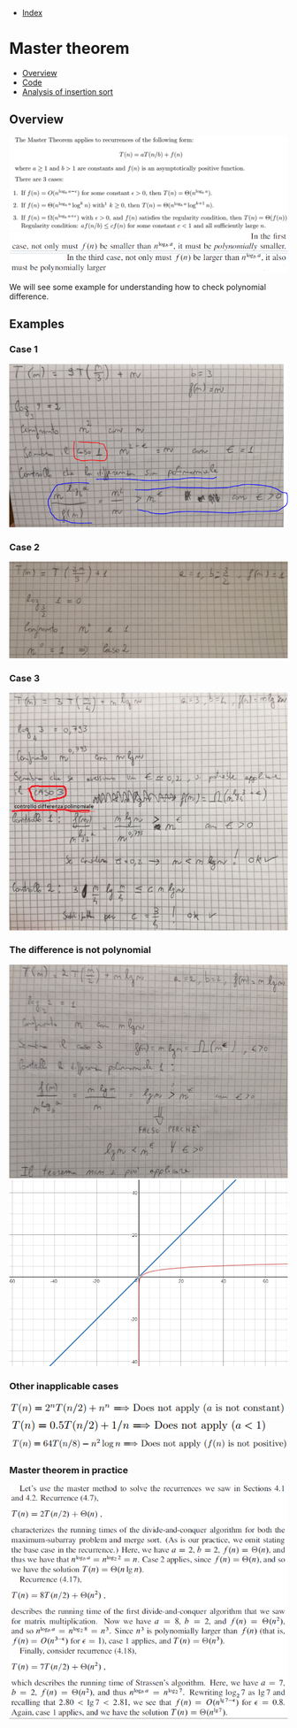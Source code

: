 * [Index](https://github.com/KiraDiShira/AlgorithmsAndDataStructures/blob/master/README.md#project-title)

# Master theorem

* [Overview](#overview)
* [Code](#code)
* [Analysis of insertion sort](#analysis-of-insertion-sort)

## Overview

<img src="https://github.com/KiraDiShira/AlgorithmsAndDataStructures/blob/master/RepoFiles/Master%20Theorem/Images/mt1.PNG" />
<img src="https://github.com/KiraDiShira/AlgorithmsAndDataStructures/blob/master/RepoFiles/Master%20Theorem/Images/mt2.PNG" />
<img src="https://github.com/KiraDiShira/AlgorithmsAndDataStructures/blob/master/RepoFiles/Master%20Theorem/Images/mt3.PNG" />

We will see some example for understanding how to check polynomial difference.

## Examples

### Case 1

<img src="https://github.com/KiraDiShira/AlgorithmsAndDataStructures/blob/master/RepoFiles/Master%20Theorem/Images/caso1.PNG" />

### Case 2

<img src="https://github.com/KiraDiShira/AlgorithmsAndDataStructures/blob/master/RepoFiles/Master%20Theorem/Images/caso2.PNG" />

### Case 3

<img src="https://github.com/KiraDiShira/AlgorithmsAndDataStructures/blob/master/RepoFiles/Master%20Theorem/Images/caso3.PNG" />

### The difference is not polynomial

<img src="https://github.com/KiraDiShira/AlgorithmsAndDataStructures/blob/master/RepoFiles/Master%20Theorem/Images/caso4.PNG" />
<img src="https://github.com/KiraDiShira/AlgorithmsAndDataStructures/blob/master/RepoFiles/Master%20Theorem/Images/caso4b.PNG" />

### Other inapplicable cases

<img src="https://github.com/KiraDiShira/AlgorithmsAndDataStructures/blob/master/RepoFiles/Master%20Theorem/Images/caso5.PNG" />
<img src="https://github.com/KiraDiShira/AlgorithmsAndDataStructures/blob/master/RepoFiles/Master%20Theorem/Images/caso6.PNG" />
<img src="https://github.com/KiraDiShira/AlgorithmsAndDataStructures/blob/master/RepoFiles/Master%20Theorem/Images/caso7.PNG" />

### Master theorem in practice

<img src="https://github.com/KiraDiShira/AlgorithmsAndDataStructures/blob/master/RepoFiles/Master%20Theorem/Images/applicazioni.PNG" />


